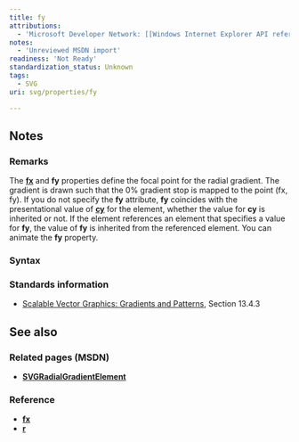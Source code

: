```yaml
---
title: fy
attributions:
  - 'Microsoft Developer Network: [[Windows Internet Explorer API reference](http://msdn.microsoft.com/en-us/library/ie/hh828809%28v=vs.85%29.aspx) Article]'
notes:
  - 'Unreviewed MSDN import'
readiness: 'Not Ready'
standardization_status: Unknown
tags:
  - SVG
uri: svg/properties/fy

---
```

## <span>Notes</span>

### <span>Remarks</span>

The [**fx**](/svg/properties/fx) and **fy** properties define the focal point for the radial gradient. The gradient is drawn such that the 0% gradient stop is mapped to the point (fx, fy). If you do not specify the **fy** attribute, **fy** coincides with the presentational value of [**cy**](/svg/properties/cy_(SVGRadialGradientElement)) for the element, whether the value for **cy** is inherited or not. If the element references an element that specifies a value for **fy**, the value of **fy** is inherited from the referenced element. You can animate the **fy** property.

### <span>Syntax</span>

### <span>Standards information</span>

-   [Scalable Vector Graphics: Gradients and Patterns](http://go.microsoft.com/fwlink/p/?linkid=199811), Section 13.4.3

## <span>See also</span>

### <span>Related pages (MSDN)</span>

-   [**SVGRadialGradientElement**](/svg/elements/radialGradient)

### <span>Reference</span>

-   [**fx**](/svg/properties/fx)
-   [**r**](/svg/properties/r_(SVGRadialGradientElement))
